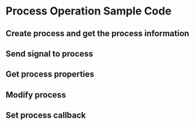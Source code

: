 # Process Operation Sample Code

<a name = "CreateProcess"></a>
## Create process and get the process information


<a name = "SignalProcess"></a>
## Send signal to process


<a name = "GetProcessProperty"></a>
## Get process properties


<a name = "ModifyProcess"></a>
## Modify process


<a name = "SetProcessCallback"></a>
## Set process callback
